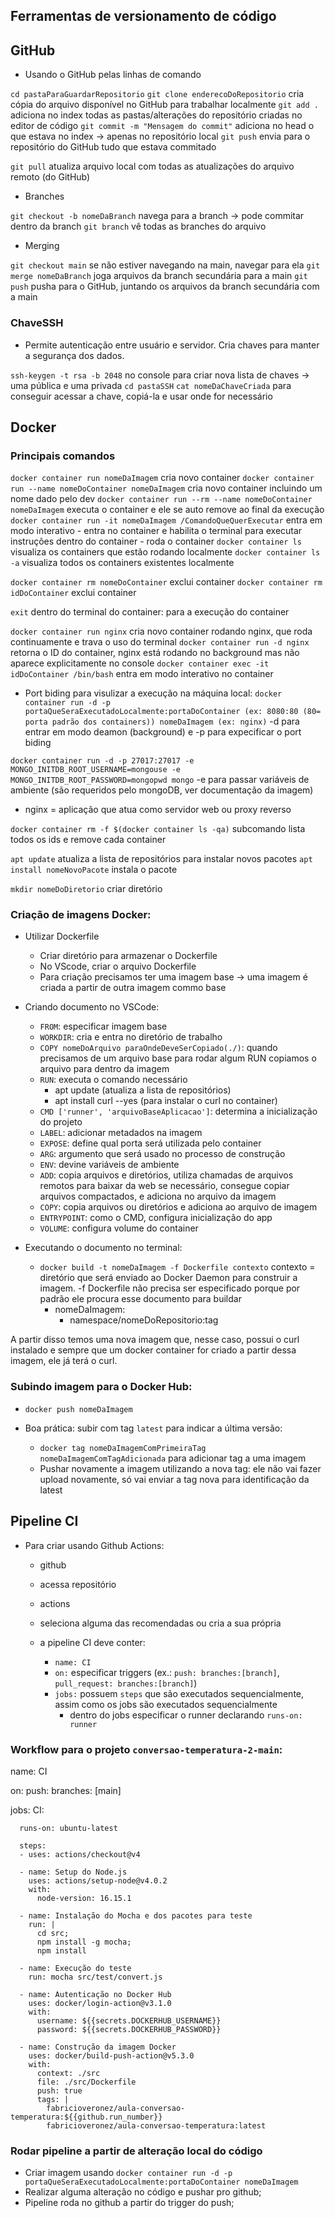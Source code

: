 ## Ferramentas de versionamento de código

## GitHub

- Usando o GitHub pelas linhas de comando

`cd pastaParaGuardarRepositorio`
`git clone enderecoDoRepositorio` cria cópia do arquivo disponível no GitHub para trabalhar localmente
`git add .` adiciona no index todas as pastas/alterações do repositório criadas no editor de código
`git commit -m "Mensagem do commit"` adiciona no head o que estava no index -> apenas no repositório local
`git push` envia para o repositório do GitHub tudo que estava commitado

`git pull` atualiza arquivo local com todas as atualizações do arquivo remoto (do GitHub)

- Branches

`git checkout -b nomeDaBranch` navega para a branch -> pode commitar dentro da branch
`git branch` vê todas as branches do arquivo

- Merging

`git checkout main` se não estiver navegando na main, navegar para ela
`git merge nomeDaBranch` joga arquivos da branch secundária para a main
`git push` pusha para o GitHub, juntando os arquivos da branch secundária com a main


### ChaveSSH 

- Permite autenticação entre usuário e servidor. Cria chaves para manter a segurança dos dados.

`ssh-keygen -t rsa -b 2048` no console para criar nova lista de chaves -> uma pública e uma privada
`cd pastaSSH`
`cat nomeDaChaveCriada` para conseguir acessar a chave, copiá-la e usar onde for necessário


## Docker

### Principais comandos

`docker container run nomeDaImagem` cria novo container
`docker container run --name nomeDoContainer nomeDaImagem` cria novo container incluindo um nome dado pelo dev
`docker container run --rm --name nomeDoContainer nomeDaImagem` executa o container e ele se auto remove ao final da execução
`docker container run -it nomeDaImagem /ComandoQueQuerExecutar` entra em modo interativo - entra no container e habilita o terminal para executar instruções dentro do container - roda o container
`docker container ls` visualiza os containers que estão rodando localmente
`docker container ls -a` visualiza todos os containers existentes localmente

`docker container rm nomeDoContainer` exclui container
`docker container rm idDoContainer` exclui container

`exit` dentro do terminal do container: para a execução do container

`docker container run nginx` cria novo container rodando nginx, que roda continuamente e trava o uso do terminal
`docker container run -d nginx` retorna o ID do container, nginx está rodando no background mas não aparece explicitamente no console
`docker container exec -it idDoContainer /bin/bash` entra em modo interativo no container

- Port biding para visulizar a execução na máquina local: 
`docker container run -d -p portaQueSeraExecutadoLocalmente:portaDoContainer (ex: 8080:80 (80= porta padrão dos containers)) nomeDaImagem (ex: nginx)` -d para entrar em modo deamon (background) e -p para expecificar o port biding

`docker container run -d -p 27017:27017 -e MONGO_INITDB_ROOT_USERNAME=mongouse -e MONGO_INITDB_ROOT_PASSWORD=mongopwd mongo` -e para passar variáveis de ambiente (são requeridos pelo mongoDB, ver documentação da imagem)

- nginx = aplicação que atua como servidor web ou proxy reverso

`docker container rm -f $(docker container ls -qa)` subcomando lista todos os ids e remove cada container

`apt update` atualiza a lista de repositórios para instalar novos pacotes
`apt install nomeNovoPacote` instala o pacote



`mkdir nomeDoDiretorio` criar diretório


### Criação de imagens Docker:
  - Utilizar Dockerfile
    - Criar diretório para armazenar o Dockerfile
    - No VScode, criar o arquivo Dockerfile
    - Para criação precisamos ter uma imagem base -> uma imagem é criada a partir de outra imagem commo base

 - Criando documento no VSCode:
   - `FROM`: especificar imagem base
   - `WORKDIR`: cria e entra no diretório de trabalho 
   - `COPY nomeDoArquivo paraOndeDeveSerCopiado(./)`: quando precisamos de um arquivo base para rodar algum RUN copiamos o arquivo para dentro da imagem
   - `RUN`: executa o comando necessário
     - apt update (atualiza a lista de repositórios)
     - apt install curl --yes (para instalar o curl no container)
   - `CMD ['runner', 'arquivoBaseAplicacao']`: determina a inicialização do projeto
   - `LABEL`: adicionar metadados na imagem
   - `EXPOSE`: define qual porta será utilizada pelo container
   - `ARG`: argumento que será usado no processo de construção
   - `ENV`: devine variáveis de ambiente
   - `ADD`: copia arquivos e diretórios, utiliza chamadas de arquivos remotos para baixar da web se necessário, consegue copiar arquivos compactados, e adiciona no arquivo da imagem
   - `COPY`: copia arquivos ou diretórios e adiciona ao arquivo de imagem
   - `ENTRYPOINT`: como o CMD, configura inicialização do app
   - `VOLUME`: configura volume do container



 - Executando o documento no terminal:
   - `docker build -t nomeDaImagem -f Dockerfile contexto` contexto = diretório que será enviado ao Docker Daemon para construir a imagem. -f Dockerfile não precisa ser especificado porque por padrão ele procura esse documento para buildar
     - nomeDaImagem:
       - namespace/nomeDoRepositorio:tag
   
A partir disso temos uma nova imagem que, nesse caso, possui o curl instalado e sempre que um docker container for criado a partir dessa imagem, ele já terá o curl.

### Subindo imagem para o Docker Hub:
  - `docker push nomeDaImagem`
  
  - Boa prática: subir com tag `latest` para indicar a última versão:
    - `docker tag nomeDaImagemComPrimeiraTag nomeDaImagemComTagAdicionada` para adicionar tag a uma imagem
    - Pushar novamente a imagem utilizando a nova tag: ele não vai fazer upload novamente, só vai enviar a tag nova para identificação da latest


## Pipeline CI

- Para criar usando Github Actions:
  - github
  - acessa repositório
  - actions
  - seleciona alguma das recomendadas ou cria a sua própria

  - a pipeline CI deve conter:
    - `name: CI`
    - `on:` especificar triggers (ex.: `push: branches:[branch]`, `pull_request: branches:[branch]`)
    - `jobs:` possuem `steps` que são executados sequencialmente, assim como os jobs são executados sequencialmente
      - dentro do jobs especificar o runner declarando `runs-on: runner`


### Workflow para o projeto `conversao-temperatura-2-main`:

<!-- nomeando o workflow -->
  name: CI

<!-- definindo quando o workflow deve ser ativado -->
  on:
    push:
      branches: [main]

<!-- definindo as etapas do workflow -->
  jobs: 
    CI:
  <!-- definindo onde o workflow vai rodar -->
      runs-on: ubuntu-latest

  <!-- definindo os passos do workflow -->
      steps:
      - uses: actions/checkout@v4

  <!-- garantindo a instalação do Nodejs no runner para poder compilar a aplicação (projeto foi desenvolvido em Nodejs versão 16.15.1) -->
      - name: Setup do Node.js
        uses: actions/setup-node@v4.0.2
        with:
          node-version: 16.15.1

  <!-- instalando a ferramenta de testes e os pacotes para poder rodar os testes -->
      - name: Instalação do Mocha e dos pacotes para teste
        run: |
          cd src;
          npm install -g mocha;
          npm install
          
  <!-- executando os testes -->
      - name: Execução do teste
        run: mocha src/test/convert.js


  <!-- fazendo login com o Docker Hub para ter permissão de acesso a imagem utilizando secrets para não expor username e password-->
      - name: Autenticação no Docker Hub
        uses: docker/login-action@v3.1.0
        with:
          username: ${{secrets.DOCKERHUB_USERNAME}}
          password: ${{secrets.DOCKERHUB_PASSWORD}}

  <!-- construindo e pushando a imagem docker. github.run_number pega o número da execução da pipeline e utiliza como tag -->
      - name: Construção da imagem Docker
        uses: docker/build-push-action@v5.3.0
        with:
          context: ./src
          file: ./src/Dockerfile
          push: true
          tags: |
            fabricioveronez/aula-conversao-temperatura:${{github.run_number}}
            fabricioveronez/aula-conversao-temperatura:latest



<!-- Indentação deve estar correta pro código funcionar devido a extensão .yml do doc! -->



<!-- ADICIONAR SECRETS EM UM PROJETO:

  No GitHub:
    - Settings
    - Secrets
    - Actions
    - New repository secret
      - Name: dar um nome ao secret ex.: DOCKERHUB_USERNAME
      - value: valor do secret

 -->

 ### Rodar pipeline a partir de alteração local do código

 - Criar imagem usando `docker container run -d -p portaQueSeraExecutadoLocalmente:portaDoContainer nomeDaImagem`
 - Realizar alguma alteração no código e pushar pro github;
 - Pipeline roda no github a partir do trigger do push;